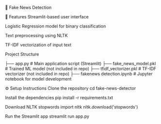 📰 Fake News Detection

🚀 Features
Streamlit-based user interface

Logistic Regression model for binary classification

Text preprocessing using NLTK

TF-IDF vectorization of input text


 Project Structure
 
├── app.py                  # Main application script (Streamlit)
├── fake_news_model.pkl    # Trained ML model (not included in repo)
├── tfidf_vectorizer.pkl   # TF-IDF vectorizer (not included in repo)
├── fakenews detection.ipynb # Jupyter notebook for model development


⚙️ Setup Instructions
Clone the repository
cd fake-news-detector

Install the dependencies
pip install -r requirements.txt

Download NLTK stopwords
import nltk
nltk.download('stopwords')

Run the Streamlit app
streamlit run app.py
